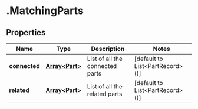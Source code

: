 # .MatchingParts

## Properties

|Name | Type | Description | Notes|
|------------ | ------------- | ------------- | -------------|
|**connected** | [**Array&lt;Part&gt;**](Part.md) | List of all the connected parts | [default to List&lt;PartRecord&gt;()]|
|**related** | [**Array&lt;Part&gt;**](Part.md) | List of all the related parts | [default to List&lt;PartRecord&gt;()]|



